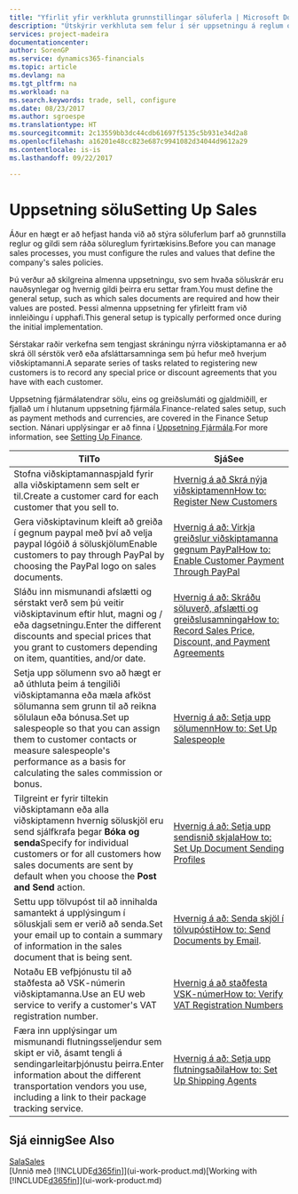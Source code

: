 ```yaml
---
title: "Yfirlit yfir verkhluta grunnstillingar söluferla | Microsoft Docs"
description: "Útskýrir verkhluta sem felur í sér uppsetningu á reglum og gildum til skilgreiningar á sölustefnu og söluferlum."
services: project-madeira
documentationcenter: 
author: SorenGP
ms.service: dynamics365-financials
ms.topic: article
ms.devlang: na
ms.tgt_pltfrm: na
ms.workload: na
ms.search.keywords: trade, sell, configure
ms.date: 08/23/2017
ms.author: sgroespe
ms.translationtype: HT
ms.sourcegitcommit: 2c13559bb3dc44cdb61697f5135c5b931e34d2a8
ms.openlocfilehash: a16201e48cc823e687c9941082d34044d9612a29
ms.contentlocale: is-is
ms.lasthandoff: 09/22/2017

---
```

# <a name="setting-up-sales"></a><span data-ttu-id="c1ac5-103">Uppsetning sölu</span><span class="sxs-lookup"><span data-stu-id="c1ac5-103">Setting Up Sales</span></span>
<span data-ttu-id="c1ac5-104">Áður en hægt er að hefjast handa við að stýra söluferlum þarf að grunnstilla reglur og gildi sem ráða sölureglum fyrirtækisins.</span><span class="sxs-lookup"><span data-stu-id="c1ac5-104">Before you can manage sales processes, you must configure the rules and values that define the company's sales policies.</span></span>

<span data-ttu-id="c1ac5-105">Þú verður að skilgreina almenna uppsetningu, svo sem hvaða söluskrár eru nauðsynlegar og hvernig gildi þeirra eru settar fram.</span><span class="sxs-lookup"><span data-stu-id="c1ac5-105">You must define the general setup, such as which sales documents are required and how their values are posted.</span></span> <span data-ttu-id="c1ac5-106">Þessi almenna uppsetning fer yfirleitt fram við innleiðingu í upphafi.</span><span class="sxs-lookup"><span data-stu-id="c1ac5-106">This general setup is typically performed once during the initial implementation.</span></span>

<span data-ttu-id="c1ac5-107">Sérstakar raðir verkefna sem tengjast skráningu nýrra viðskiptamanna er að skrá öll sérstök verð eða afsláttarsamninga sem þú hefur með hverjum viðskiptamanni.</span><span class="sxs-lookup"><span data-stu-id="c1ac5-107">A separate series of tasks related to registering new customers is to record any special price or discount agreements that you have with each customer.</span></span>

<span data-ttu-id="c1ac5-108">Uppsetning fjármálatendrar sölu, eins og greiðslumáti og gjaldmiðill, er fjallað um í hlutanum uppsetning fjármála.</span><span class="sxs-lookup"><span data-stu-id="c1ac5-108">Finance-related sales setup, such as payment methods and currencies, are covered in the Finance Setup section.</span></span> <span data-ttu-id="c1ac5-109">Nánari upplýsingar er að finna í [Uppsetning Fjármála](finance-setup-finance.md).</span><span class="sxs-lookup"><span data-stu-id="c1ac5-109">For more information, see [Setting Up Finance](finance-setup-finance.md).</span></span>

| <span data-ttu-id="c1ac5-110">Til</span><span class="sxs-lookup"><span data-stu-id="c1ac5-110">To</span></span> | <span data-ttu-id="c1ac5-111">Sjá</span><span class="sxs-lookup"><span data-stu-id="c1ac5-111">See</span></span> |
| --- | --- |
| <span data-ttu-id="c1ac5-112">Stofna viðskiptamannaspjald fyrir alla viðskiptamenn sem selt er til.</span><span class="sxs-lookup"><span data-stu-id="c1ac5-112">Create a customer card for each customer that you sell to.</span></span> |[<span data-ttu-id="c1ac5-113">Hvernig á að Skrá nýja viðskiptamenn</span><span class="sxs-lookup"><span data-stu-id="c1ac5-113">How to: Register New Customers</span></span>](sales-how-register-new-customers.md) |
| <span data-ttu-id="c1ac5-114">Gera viðskiptavinum kleift að greiða í gegnum paypal með því að velja paypal lógóið á söluskjölum</span><span class="sxs-lookup"><span data-stu-id="c1ac5-114">Enable customers to pay through PayPal by choosing the PayPal logo on sales documents.</span></span> |[<span data-ttu-id="c1ac5-115">Hvernig á að: Virkja greiðslur viðskiptamanna gegnum PayPal</span><span class="sxs-lookup"><span data-stu-id="c1ac5-115">How to: Enable Customer Payment Through PayPal</span></span>](sales-how-enable-payment-service-extensions.md) |
| <span data-ttu-id="c1ac5-116">Sláðu inn mismunandi afslætti og sérstakt verð sem þú veitir viðskiptavinum eftir hlut, magni og / eða dagsetningu.</span><span class="sxs-lookup"><span data-stu-id="c1ac5-116">Enter the different discounts and special prices that you grant to customers depending on item, quantities, and/or date.</span></span> |[<span data-ttu-id="c1ac5-117">Hvernig á að: Skráðu söluverð, afslætti og greiðslusamninga</span><span class="sxs-lookup"><span data-stu-id="c1ac5-117">How to: Record Sales Price, Discount, and Payment Agreements</span></span>](sales-how-record-sales-price-discount-payment-agreements.md) |
| <span data-ttu-id="c1ac5-118">Setja upp sölumenn svo að hægt er að úthluta þeim á tengiliði viðskiptamanna eða mæla afköst sölumanna sem grunn til að reikna sölulaun eða bónusa.</span><span class="sxs-lookup"><span data-stu-id="c1ac5-118">Set up salespeople so that you can assign them to customer contacts or measure salespeople's performance as a basis for calculating the sales commission or bonus.</span></span> |[<span data-ttu-id="c1ac5-119">Hvernig á að: Setja upp sölumenn</span><span class="sxs-lookup"><span data-stu-id="c1ac5-119">How to: Set Up Salespeople</span></span>](sales-how-setup-salespeople.md) |
| <span data-ttu-id="c1ac5-120">Tilgreint er fyrir tiltekin viðskiptamann eða alla viðskiptamenn hvernig söluskjöl eru send sjálfkrafa þegar **Bóka og senda**</span><span class="sxs-lookup"><span data-stu-id="c1ac5-120">Specify for individual customers or for all customers how sales documents are sent by default when you choose the **Post and Send** action.</span></span> |[<span data-ttu-id="c1ac5-121">Hvernig á að: Setja upp sendisnið skjala</span><span class="sxs-lookup"><span data-stu-id="c1ac5-121">How to: Set Up Document Sending Profiles</span></span>](sales-how-setup-document-send-profiles.md) |
| <span data-ttu-id="c1ac5-122">Settu upp tölvupóst til að innihalda samantekt á upplýsingum í söluskjali sem er verið að senda.</span><span class="sxs-lookup"><span data-stu-id="c1ac5-122">Set your email up to contain a summary of information in the sales document that is being sent.</span></span> |<span data-ttu-id="c1ac5-123">[Hvernig á að: Senda skjöl í tölvupósti](ui-how-send-documents-email.md)</span><span class="sxs-lookup"><span data-stu-id="c1ac5-123">[How to: Send Documents by Email](ui-how-send-documents-email.md).</span></span> |
|<span data-ttu-id="c1ac5-124">Notaðu EB vefþjónustu til að staðfesta að VSK-númerin viðskiptamanna.</span><span class="sxs-lookup"><span data-stu-id="c1ac5-124">Use an EU web service to verify a customer's VAT registration number.</span></span>|[<span data-ttu-id="c1ac5-125">Hvernig á að staðfesta VSK-númer</span><span class="sxs-lookup"><span data-stu-id="c1ac5-125">How to: Verify VAT Registration Numbers</span></span>](sales-how-to-verify-vat-registration-numbers.md)|
|<span data-ttu-id="c1ac5-126">Færa inn upplýsingar um mismunandi flutningsseljendur sem skipt er við, ásamt tengli á sendingarleitarþjónustu þeirra.</span><span class="sxs-lookup"><span data-stu-id="c1ac5-126">Enter information about the different transportation vendors you use, including a link to their package tracking service.</span></span>|[<span data-ttu-id="c1ac5-127">Hvernig á að: Setja upp flutningsaðila</span><span class="sxs-lookup"><span data-stu-id="c1ac5-127">How to: Set Up Shipping Agents</span></span>](sales-how-to-set-up-shipping-agents.md)|

## <a name="see-also"></a><span data-ttu-id="c1ac5-128">Sjá einnig</span><span class="sxs-lookup"><span data-stu-id="c1ac5-128">See Also</span></span>
[<span data-ttu-id="c1ac5-129">Sala</span><span class="sxs-lookup"><span data-stu-id="c1ac5-129">Sales</span></span>](sales-manage-sales.md)  
<span data-ttu-id="c1ac5-130">[Unnið með [!INCLUDE[d365fin](includes/d365fin_md.md)]](ui-work-product.md)</span><span class="sxs-lookup"><span data-stu-id="c1ac5-130">[Working with [!INCLUDE[d365fin](includes/d365fin_md.md)]](ui-work-product.md)</span></span>

